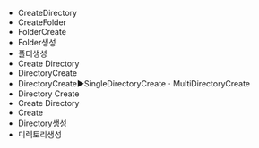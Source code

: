 - CreateDirectory
- CreateFolder
- FolderCreate
- Folder생성
- 폴더생성
- Create Directory
- DirectoryCreate
- DirectoryCreate▶️SingleDirectoryCreateㆍMultiDirectoryCreate
- Directory Create
- Create Directory
- Create
- Directory생성
- 디렉토리생성
